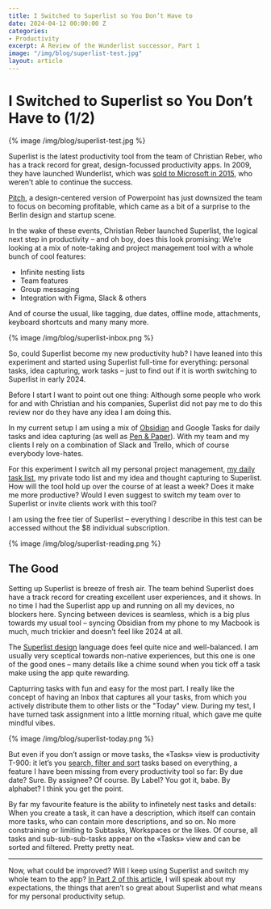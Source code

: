 ```yaml
---
title: I Switched to Superlist so You Don’t Have to
date: 2024-04-12 00:00:00 Z
categories:
- Productivity
excerpt: A Review of the Wunderlist successor, Part 1
image: "/img/blog/superlist-test.jpg"
layout: article
---
```


# I Switched to Superlist so You Don’t Have to (1/2)

{% image /img/blog/superlist-test.jpg %}

Superlist is the latest productivity tool from the team of Christian Reber, who has a track record for great, design-focussed productivity apps. In 2009, they have launched Wunderlist, which was [sold to Microsoft in 2015](https://www.theverge.com/2019/9/8/20855201/wunderlist-buy-back-offer-microsoft-christian-reber), who weren’t able to continue the success. 

[Pitch](https://techcrunch.com/2024/01/08/pitch-christian-reber-venture-funding/), a design-centered version of Powerpoint has just downsized the team to focus on becoming profitable, which came as a bit of a surprise to the Berlin design and startup scene.

In the wake of these events, Christian Reber launched Superlist, the logical next step in productivity – and oh boy, does this look promising: We’re looking at a mix of note-taking and project management tool with a whole bunch of cool features:

- Infinite nesting lists
- Team features
- Group messaging
- Integration with Figma, Slack & others

And of course the usual, like tagging, due dates, offline mode, attachments, keyboard shortcuts and many many more. 

{% image /img/blog/superlist-inbox.png %}

So, could Superlist become my new productivity hub? I have leaned into this experiment and started using Superlist full-time for everything: personal tasks, idea capturing, work tasks – just to find out if it is worth switching to Superlist in early 2024. 

Before I start I want to point out one thing: Although some people who work for and with Christian and his companies, Superlist did not pay me to do this review nor do they have any idea I am doing this.

In my current setup I am using a mix of [Obsidian](https://obsidian.md) and Google Tasks for daily tasks and idea capturing (as well as [Pen & Paper](/2019/todo-tiles/)). With my team and my clients I rely on a combination of Slack and Trello, which of course everybody love-hates. 

For this experiment I switch all my personal project management, [my daily task list](/2017/productivity/), my private todo list and my idea and thought capturing to Superlist. How will the tool hold up over the course of at least a week? Does it make me more productive? Would I even suggest to switch my team over to Superlist or invite clients work with this tool?

I am using the free tier of Superlist – everything I describe in this test can be accessed without the $8 individual subscription.

{% image /img/blog/superlist-reading.png %}

## The Good

Setting up Superlist is breeze of fresh air. The team behind Superlist does have a track record for creating excellent user experiences, and it shows. In no time I had the Superlist app up and running on all my devices, no blockers here. Syncing between devices is seamless, which is a big plus towards my usual tool – syncing Obsidian from my phone to my Macbook is much, much trickier and doesn’t feel like 2024 at all.

The [Superlist design](https://www.behance.net/gallery/135283187/Superlist-Beta-Brand-Visual-Identity) language does feel quite nice and well-balanced. I am usually very sceptical towards non-native experiences, but this one is one of the good ones – many details like a chime sound when you tick off a task make using the app quite rewarding.

Capturring tasks with fun and easy for the most part. I really like the concept of having an Inbox that captures all your tasks, from which you actively distribute them to other lists or the "Today" view. During my test, I have turned task assignment into a little morning ritual, which gave me quite mindful vibes. 

{% image /img/blog/superlist-today.png %}

But even if you don’t assign or move tasks, the «Tasks» view is productivity T-900: it let’s you [search, filter and sort](/2024/search-ux/) tasks based on everything, a feature I have been missing from every productivity tool so far: By due date? Sure. By assignee? Of course. By Label? You got it, babe. By alphabet? I think you get the point. 

By far my favourite feature is the ability to infinetely nest tasks and details: When you create a task, it can have a description, which itself can contain more tasks, who can contain more descriptions, and so on. No more constraining or limiting to Subtasks, Workspaces or the likes. Of course, all tasks and sub-sub-sub-tasks appear on the «Tasks» view and can be sorted and filtered. Pretty pretty neat.

---

Now, what could be improved? Will I keep using Superlist and switch my whole team to the app? [In Part 2 of this article](/2024/superlist-test-2/), I will speak about my expectations, the things that aren’t so great about Superlist and what means for my personal productivity setup. 